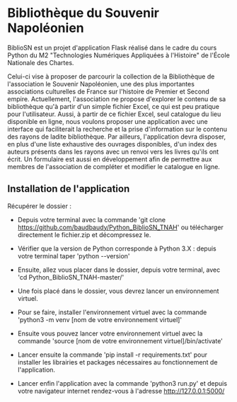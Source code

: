 
# Bibliothèque du Souvenir Napoléonien

BiblioSN est un projet d'application Flask réalisé dans le cadre du cours Python du M2 "Technologies Numériques Appliquées à l'Histoire" de l'École Nationale des Chartes.

Celui-ci vise à proposer de parcourir la collection de la Bibliothèque de l'association le Souvenir Napoléonien, une des plus importantes associations culturelles de France sur l'histoire de Premier et Second empire. Actuellement, l'association ne propose d'explorer le contenu de sa bibliothèque qu'à partir d'un simple fichier Excel, ce qui est peu pratique pour l'utilisateur. Aussi, à partir de ce fichier Excel, seul catalogue du lieu disponible en ligne,  nous voulons proposer une application avec une interface qui faciliterait la recherche et la prise d'information sur le contenu des rayons de ladite bibliothèque. Par ailleurs, l'application devra disposer, en plus d'une liste exhaustive des ouvrages disponibles, d'un index des auteurs présents dans les rayons avec un renvoi vers les livres qu'ils ont écrit. Un formulaire est aussi en développement afin de permettre aux membres de l'association de compléter et modifier le catalogue en ligne.

## Installation de l'application

Récupérer le dossier : 
- Depuis votre terminal avec la commande 'git clone https://github.com/baudbaudy/Python_BiblioSN_TNAH' ou télécharger directement le fichier.zip et décompressez le. 
- Vérifier que la version de Python corresponde à Python 3.X : depuis votre terminal taper 'python --version'

- Ensuite, allez vous placer dans le dossier, depuis votre terminal, avec 'cd Python_BiblioSN_TNAH-master/'

- Une fois placé dans le dossier, vous devrez lancer un environnement virtuel.
- Pour se faire, installer l'environnement virtuel avec la commande 'python3 -m venv [nom de votre environnement virtuel]'
- Ensuite vous pouvez lancer votre environnement virtuel avec la commande 'source [nom de votre environnement virtuel]/bin/activate'
- Lancer ensuite la commande 'pip install -r requirements.txt' pour installer les librairies et packages nécessaires au fonctionnement de l'application.
- Lancer enfin l'application avec la commande 'python3 run.py' et depuis votre navigateur internet rendez-vous à l'adresse http://127.0.0.1:5000/



